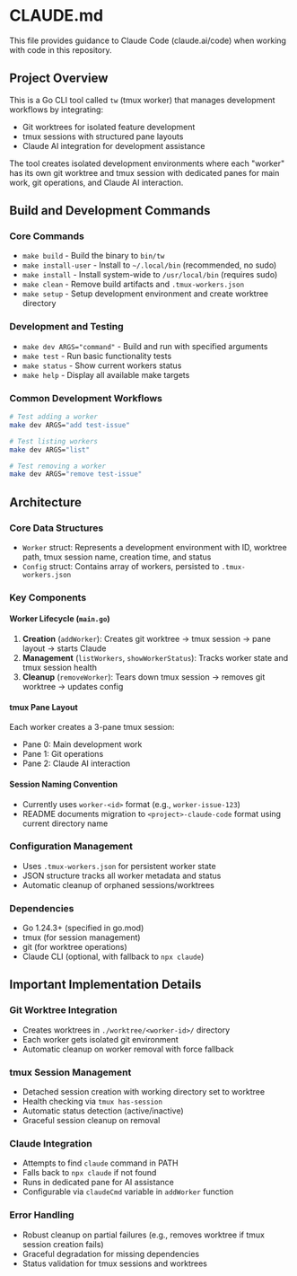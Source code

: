 # CLAUDE.md

This file provides guidance to Claude Code (claude.ai/code) when working with code in this repository.

## Project Overview

This is a Go CLI tool called `tw` (tmux worker) that manages development workflows by integrating:
- Git worktrees for isolated feature development
- tmux sessions with structured pane layouts
- Claude AI integration for development assistance

The tool creates isolated development environments where each "worker" has its own git worktree and tmux session with dedicated panes for main work, git operations, and Claude AI interaction.

## Build and Development Commands

### Core Commands
- `make build` - Build the binary to `bin/tw`
- `make install-user` - Install to `~/.local/bin` (recommended, no sudo)
- `make install` - Install system-wide to `/usr/local/bin` (requires sudo)
- `make clean` - Remove build artifacts and `.tmux-workers.json`
- `make setup` - Setup development environment and create worktree directory

### Development and Testing
- `make dev ARGS="command"` - Build and run with specified arguments
- `make test` - Run basic functionality tests
- `make status` - Show current workers status
- `make help` - Display all available make targets

### Common Development Workflows
```bash
# Test adding a worker
make dev ARGS="add test-issue"

# Test listing workers
make dev ARGS="list"

# Test removing a worker
make dev ARGS="remove test-issue"
```

## Architecture

### Core Data Structures
- `Worker` struct: Represents a development environment with ID, worktree path, tmux session name, creation time, and status
- `Config` struct: Contains array of workers, persisted to `.tmux-workers.json`

### Key Components

#### Worker Lifecycle (`main.go`)
1. **Creation** (`addWorker`): Creates git worktree → tmux session → pane layout → starts Claude
2. **Management** (`listWorkers`, `showWorkerStatus`): Tracks worker state and tmux session health
3. **Cleanup** (`removeWorker`): Tears down tmux session → removes git worktree → updates config

#### tmux Pane Layout
Each worker creates a 3-pane tmux session:
- Pane 0: Main development work
- Pane 1: Git operations  
- Pane 2: Claude AI interaction

#### Session Naming Convention
- Currently uses `worker-<id>` format (e.g., `worker-issue-123`)
- README documents migration to `<project>-claude-code` format using current directory name

### Configuration Management
- Uses `.tmux-workers.json` for persistent worker state
- JSON structure tracks all worker metadata and status
- Automatic cleanup of orphaned sessions/worktrees

### Dependencies
- Go 1.24.3+ (specified in go.mod)
- tmux (for session management)
- git (for worktree operations)
- Claude CLI (optional, with fallback to `npx claude`)

## Important Implementation Details

### Git Worktree Integration
- Creates worktrees in `./worktree/<worker-id>/` directory
- Each worker gets isolated git environment
- Automatic cleanup on worker removal with force fallback

### tmux Session Management
- Detached session creation with working directory set to worktree
- Health checking via `tmux has-session` 
- Automatic status detection (active/inactive)
- Graceful session cleanup on removal

### Claude Integration
- Attempts to find `claude` command in PATH
- Falls back to `npx claude` if not found
- Runs in dedicated pane for AI assistance
- Configurable via `claudeCmd` variable in `addWorker` function

### Error Handling
- Robust cleanup on partial failures (e.g., removes worktree if tmux session creation fails)
- Graceful degradation for missing dependencies
- Status validation for tmux sessions and worktrees